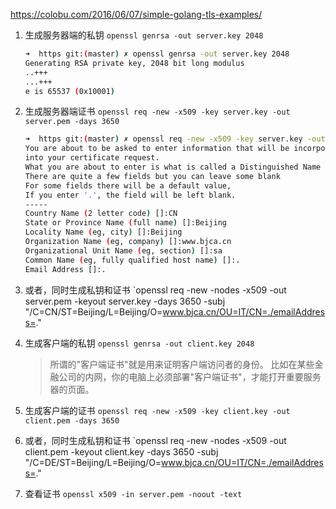 
https://colobu.com/2016/06/07/simple-golang-tls-examples/


1. 生成服务器端的私钥  `openssl genrsa -out server.key 2048`

    ```bash
    ➜  https git:(master) ✗ openssl genrsa -out server.key 2048
    Generating RSA private key, 2048 bit long modulus
    ..+++
    ...+++
    e is 65537 (0x10001)
    ```

1. 生成服务器端证书 `openssl req -new -x509 -key server.key -out server.pem -days 3650`

    ```bash
    ➜  https git:(master) ✗ openssl req -new -x509 -key server.key -out server.pem -days 3650
    You are about to be asked to enter information that will be incorporated
    into your certificate request.
    What you are about to enter is what is called a Distinguished Name or a DN.
    There are quite a few fields but you can leave some blank
    For some fields there will be a default value,
    If you enter '.', the field will be left blank.
    -----
    Country Name (2 letter code) []:CN
    State or Province Name (full name) []:Beijing
    Locality Name (eg, city) []:Beijing
    Organization Name (eg, company) []:www.bjca.cn
    Organizational Unit Name (eg, section) []:sa
    Common Name (eg, fully qualified host name) []:.
    Email Address []:.
    ```

1. 或者，同时生成私钥和证书 `openssl req -new -nodes -x509 -out server.pem -keyout server.key -days 3650 -subj "/C=CN/ST=Beijing/L=Beijing/O=www.bjca.cn/OU=IT/CN=./emailAddress=."


1. 生成客户端的私钥 `openssl genrsa -out client.key 2048`

    > 所谓的"客户端证书"就是用来证明客户端访问者的身份。
    > 比如在某些金融公司的内网，你的电脑上必须部署"客户端证书"，才能打开重要服务器的页面。

1. 生成客户端的证书 `openssl req -new -x509 -key client.key -out client.pem -days 3650`
1. 或者，同时生成私钥和证书 `openssl req -new -nodes -x509 -out client.pem -keyout client.key -days 3650 -subj "/C=DE/ST=Beijing/L=Beijing/O=www.bjca.cn/OU=IT/CN=./emailAddress=."
1. 查看证书  `openssl x509 -in server.pem -noout -text`

